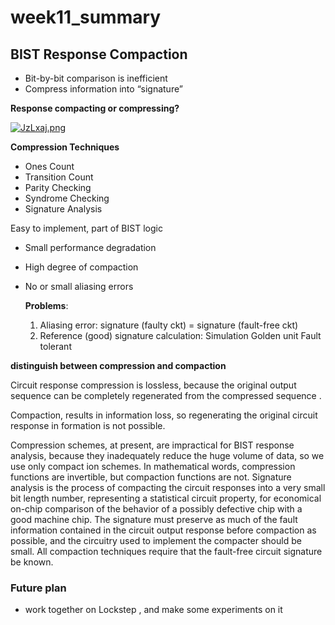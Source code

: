 # week11_summary



## BIST Response Compaction  

- Bit-by-bit comparison is inefficient
- Compress information into “signature”  

**Response compacting or compressing?**  

[![JzLxaj.png](https://s1.ax1x.com/2020/05/03/JzLxaj.png)](https://imgchr.com/i/JzLxaj)

**Compression Techniques**   

- Ones Count
- Transition Count
- Parity Checking
- Syndrome Checking
- Signature Analysis  



Easy to implement, part of BIST logic

- Small performance degradation

- High degree of compaction

- No or small aliasing errors

  **Problems**:

  1. Aliasing error:
     signature (faulty ckt) = signature (fault-free ckt)
  2. Reference (good) signature calculation:
     Simulation
     Golden unit
     Fault tolerant  

**distinguish between compression and compaction**

Circuit response compression is lossless, because the original output sequence can be completely regenerated from the compressed sequence . 

Compaction, results in information loss, so regenerating the original circuit response in formation is not possible.

 Compression schemes, at present, are impractical for BIST response analysis, because they inadequately reduce the huge volume of data, so we use only compact ion schemes. In mathematical words, compression functions are invertible, but compaction functions are not. Signature analysis is the process of compacting the circuit responses into a very small bit length number,
representing a statistical circuit property, for economical on-chip comparison of the behavior of a possibly defective chip with a good machine chip. The signature must preserve as much of the fault information contained in the circuit output response before compaction as possible, and the circuitry used to implement the compacter should be small. All compaction techniques require that the fault-free circuit
signature be known.



### Future plan

- work together on Lockstep , and make some experiments on it